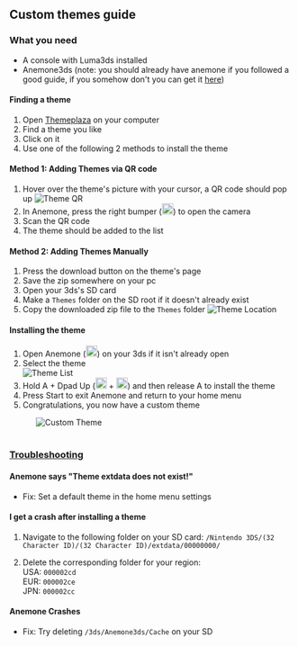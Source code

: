 ## Custom themes guide


### What you need

* A console with Luma3ds installed
* Anemone3ds (note: you should already have anemone if you followed a good guide, if you somehow don't you can get it [here](https://github.com/astronautlevel2/Anemone3DS/releases/latest))

#### Finding a theme

1. Open [Themeplaza](https://themeplaza.art/themes) on your computer
2. Find a theme you like
3. Click on it
4. Use one of the following 2 methods to install the theme

#### Method 1: Adding Themes via QR code

1. Hover over the theme's picture with your cursor, a QR code should pop up
![Theme QR](/files/pic/theme_qr.png)<br />
2. In Anemone, press the right bumper (<img src="/files/button/3ds_button_r.png" alt="rbumper" width="20">) to open the camera
3. Scan the QR code
4. The theme should be added to the list

#### Method 2: Adding Themes Manually

1. Press the download button on the theme's page
2. Save the zip somewhere on your pc
3. Open your 3ds's SD card
4. Make a `Themes` folder on the SD root if it doesn't already exist
5. Copy the downloaded zip file to the `Themes` folder
![Theme Location](/files/pic/theme_location.png)

#### Installing the theme

1. Open Anemone (<img src="/files/pic/anemone.png" alt="anemone" width="20"/>) on your 3ds if it isn't already open
2. Select the theme  
![Theme List](/files/pic/theme_list.png)
3. Hold A + Dpad Up (<img src="/files/button/3ds_button_a.png" alt="abutton" width="20"> + <img src="/files/button/3ds_dpad_up.png" alt="dpadup" width="20">) and then release A to install the theme
4. Press Start to exit Anemone and return to your home menu
5. Congratulations, you now have a custom theme  

&nbsp;&nbsp;&nbsp;&nbsp;&nbsp;&nbsp;&nbsp;&nbsp;&nbsp;&nbsp;&nbsp;&nbsp;![Custom Theme](/files/pic/custom_theme.png)
<br /><br />

### <span style="text-decoration: underline">Troubleshooting</span>


#### **Anemone says "Theme extdata does not exist!"**

* Fix: Set a default theme in the home menu settings

#### **I get a crash after installing a theme**

1. Navigate to the following folder on your SD card:  `/Nintendo 3DS/(32 Character ID)/(32 Character ID)/extdata/00000000/` 

2. Delete the corresponding folder for your region:  
USA: `000002cd`  
EUR: `000002ce`  
JPN: `000002cc`  

#### **Anemone Crashes**

* Fix: Try deleting `/3ds/Anemone3ds/Cache` on your SD
